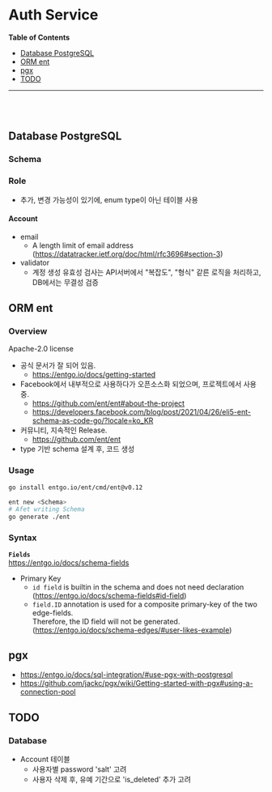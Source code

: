 # Auth Service


**Table of Contents**
- [Database PostgreSQL](#database-postgresql)
- [ORM ent](#orm-ent)
- [pgx](#pgx)
- [TODO](#todo)
---
<br><br>


## Database PostgreSQL

### Schema

### Role
- 추가, 변경 가능성이 있기에, enum type이 아닌 테이블 사용<br>


#### Account
- email
    - A length limit of email address (https://datatracker.ietf.org/doc/html/rfc3696#section-3)
- validator
    - 계정 생성 유효성 검사는 API서버에서 "복잡도", "형식" 같른 로직을 처리하고, DB에서는 무결성 검증




## ORM ent


### Overview
Apache-2.0 license

- 공식 문서가 잘 되어 있음.
    - https://entgo.io/docs/getting-started  
- Facebook에서 내부적으로 사용하다가 오픈소스화 되었으며, 프로젝트에서 사용 중.
    - https://github.com/ent/ent#about-the-project
    - https://developers.facebook.com/blog/post/2021/04/26/eli5-ent-schema-as-code-go/?locale=ko_KR
- 커뮤니티, 지속적인 Release.
    - https://github.com/ent/ent
- type 기반 schema 설계 후, 코드 생성


### Usage
```bash
go install entgo.io/ent/cmd/ent@v0.12

ent new <Schema>
# Afet writing Schema
go generate ./ent

```


### Syntax

**`Fields`**<br>
https://entgo.io/docs/schema-fields

- Primary Key
    - `id field` is builtin in the schema and does not need declaration (https://entgo.io/docs/schema-fields#id-field)
    - `field.ID` annotation is used for a composite primary-key of the two edge-fields.<br>
    Therefore, the ID field will not be generated. (https://entgo.io/docs/schema-edges/#user-likes-example)



## pgx

- https://entgo.io/docs/sql-integration/#use-pgx-with-postgresql
- https://github.com/jackc/pgx/wiki/Getting-started-with-pgx#using-a-connection-pool

## TODO

### Database
- Account 테이블
    - 사용자별 password 'salt' 고려
    - 사용자 삭제 후, 유예 기간으로 'is_deleted' 추가 고려
